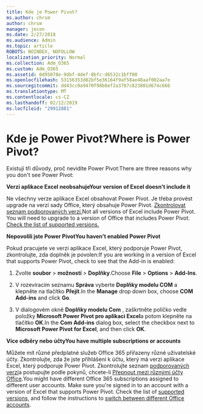 ```yaml
---
title: Kde je Power Pivot?
ms.author: chrsm
author: chrsm
manager: jecon
ms.date: 2/27/2018
ms.audience: Admin
ms.topic: article
ROBOTS: NOINDEX, NOFOLLOW
localization_priority: Normal
ms.collection: Adm_O365
ms.custom: Adm_O365
ms.assetid: 0d95078e-9dbf-4def-8bfc-d6532c1bff00
ms.openlocfilehash: 53156353d82bf5e36164f9af58ae48aaf002aa7e
ms.sourcegitcommit: dd43cc0a9470f98b8ef2a3787c823801d674c666
ms.translationtype: MT
ms.contentlocale: cs-CZ
ms.lasthandoff: 02/12/2019
ms.locfileid: "29912881"
---
```

# <a name="where-is-power-pivot"></a><span data-ttu-id="dc53a-102">Kde je Power Pivot?</span><span class="sxs-lookup"><span data-stu-id="dc53a-102">Where is Power Pivot?</span></span>

<span data-ttu-id="dc53a-103">Existují tři důvody, proč nevidíte Power Pivot:</span><span class="sxs-lookup"><span data-stu-id="dc53a-103">There are three reasons why you don't see Power Pivot:</span></span>
  
 <span data-ttu-id="dc53a-104">**Verzi aplikace Excel neobsahuje**</span><span class="sxs-lookup"><span data-stu-id="dc53a-104">**Your version of Excel doesn't include it**</span></span>
  
<span data-ttu-id="dc53a-p101">Ne všechny verze aplikace Excel obsahovat Power Pivot. Je třeba provést upgrade na verzi sady Office, který obsahuje Power Pivot. [Zkontrolovat seznam podporovaných verzí.](https://support.office.com/article/aa64e217-4b6e-410b-8337-20b87e1c2a4b.aspx)</span><span class="sxs-lookup"><span data-stu-id="dc53a-p101">Not all versions of Excel include Power Pivot. You will need to upgrade to a version of Office that includes Power Pivot. [Check the list of supported versions.](https://support.office.com/article/aa64e217-4b6e-410b-8337-20b87e1c2a4b.aspx)</span></span>
  
 <span data-ttu-id="dc53a-108">**Nepovolili jste Power Pivot**</span><span class="sxs-lookup"><span data-stu-id="dc53a-108">**You haven't enabled Power Pivot**</span></span>
  
<span data-ttu-id="dc53a-109">Pokud pracujete ve verzi aplikace Excel, který podporuje Power Pivot, zkontrolujte, zda doplněk je povolen:</span><span class="sxs-lookup"><span data-stu-id="dc53a-109">If you are working in a version of Excel that supports Power Pivot, check to see that the Add-in is enabled:</span></span>
  
1. <span data-ttu-id="dc53a-110">Zvolte **soubor** \> **možností** \> **Doplňky**.</span><span class="sxs-lookup"><span data-stu-id="dc53a-110">Choose **File** \> **Options** \> **Add-Ins**.</span></span>
    
2. <span data-ttu-id="dc53a-111">V rozevíracím seznamu **Správa** vyberte **Doplňky modelu COM** a klepněte na tlačítko **Přejít**.</span><span class="sxs-lookup"><span data-stu-id="dc53a-111">In the **Manage** drop down box, choose **COM Add-ins** and click **Go**.</span></span>
    
3. <span data-ttu-id="dc53a-112">V dialogovém okně **Doplňky modelu Com** , zaškrtněte políčko vedle položky **Microsoft Power Pivot pro aplikaci Excel**a potom klepněte na tlačítko **OK**.</span><span class="sxs-lookup"><span data-stu-id="dc53a-112">In the **Com Add-ins** dialog box, select the checkbox next to **Microsoft Power Pivot for Excel**, and then click **OK**.</span></span> 
    
 <span data-ttu-id="dc53a-113">**Více odběry nebo účty**</span><span class="sxs-lookup"><span data-stu-id="dc53a-113">**You have multiple subscriptions or accounts**</span></span>
  
<span data-ttu-id="dc53a-p102">Můžete mít různé předplatné služeb Office 365 přiřazeny různé uživatelské účty. Zkontrolujte, zda že jste přihlášeni k účtu, který má verzi aplikace Excel, který podporuje Power Pivot. Zkontrolujte seznam [podporovaných verzí](https://support.office.com/article/aa64e217-4b6e-410b-8337-20b87e1c2a4b.aspx)a postupujte podle pokynů, chcete-li [Přepnout mezi různými účty Office](https://support.office.com/article/b9582171-fd1f-4284-9846-bdd72bb28426.aspx#BKMK_WebSwitchAccounts).</span><span class="sxs-lookup"><span data-stu-id="dc53a-p102">You might have different Office 365 subscriptions assigned to different user accounts. Make sure you're signed in to an account with a version of Excel that supports Power Pivot. Check the list of [supported versions](https://support.office.com/article/aa64e217-4b6e-410b-8337-20b87e1c2a4b.aspx), and follow the instructions to [switch between different Office accounts](https://support.office.com/article/b9582171-fd1f-4284-9846-bdd72bb28426.aspx#BKMK_WebSwitchAccounts).</span></span>
  

